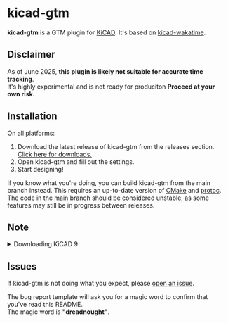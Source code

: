 # kicad-gtm

**kicad-gtm** is a GTM plugin for [KiCAD](https://www.kicad.org/).
It's based on [kicad-wakatime](https://github.com/hackclub/kicad-wakatime/issues).


## Disclaimer
As of June 2025, **this plugin is likely not suitable for accurate time tracking**.\
It's highly experimental and is not ready for produciton
**Proceed at your own risk.**

## Installation

On all platforms:
1. Download the latest release of kicad-gtm from the releases section. [Click here for downloads.](https://github.com/LokiMetaSmith/kicad-gtm/releases)
2. Open kicad-gtm and fill out the settings.
3. Start designing!

If you know what you're doing, you can build kicad-gtm from the main branch instead. This requires an up-to-date version of [CMake](https://cmake.org) and [protoc](https://grpc.io/docs/protoc-installation).\
The code in the main branch should be considered unstable, as some features may still be in progress between releases.

## Note


<details>
<summary>Downloading KiCAD 9</summary>

If you are a Windows user, you can download KiCAD 9 [here](https://downloads.kicad.org/kicad/windows/) (pick an "x86_64.exe".)

If you are a macOS user, you can download KiCAD 8.99 [here](https://downloads.kicad.org/kicad/macos/) (pick a ".dmg").

If you are an Ubuntu user, you can install KiCAD 9 using the following shell commands:

```shell
sudo add-apt-repository --yes ppa:kicad/kicad-9.0-releases
sudo apt update
sudo apt install --install-recommends kicad
```

</details>

## Issues

If kicad-gtm is not doing what you expect, please [open an issue](https://github.com/LokiMetaSmith/kicad-gtm/issues).

The bug report template will ask you for a magic word to confirm that you've read this README.\
The magic word is **"dreadnought"**.
